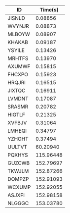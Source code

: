 |ID|Time(s)|
|-|-|
|JISNLD|0.08856|
|WVYNJR|0.08873|
|MLBOYW|0.08907|
|KHAKAB|0.09187|
|YSYILE|0.13426|
|MRHTFS|0.13970|
|AXUMWF|0.15815|
|FHCXPO|0.15923|
|HRQJRI|0.16515|
|JIXTQC|0.16911|
|LVMDNT|0.17087|
|SRASMR|0.20782|
|HIGTLF|0.21325|
|XVFBJV|0.31064|
|LMHEQI|0.34797|
|YZHOHT|0.37494|
|UULTVT|60.20940|
|PQXHYS|115.96448|
|GUZCWB|152.79697|
|TKWJLM|152.87266|
|DOMPZP|152.91093|
|WCXUMP|152.92055|
|ASJXFI|152.98158|
|NLGGGC|153.03780|
